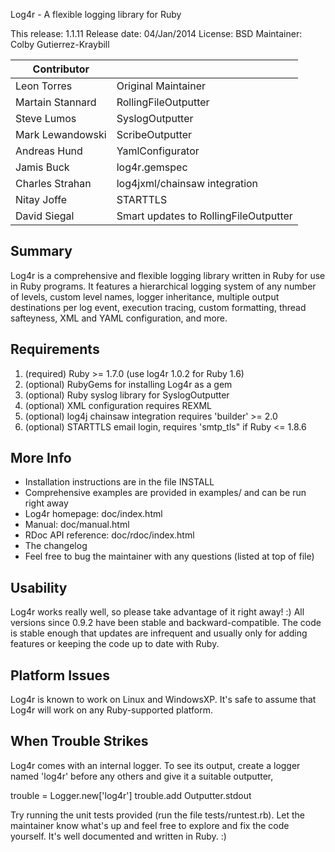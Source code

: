Log4r - A flexible logging library for Ruby


This release:      1.1.11
Release date:      04/Jan/2014
License:           BSD
Maintainer:        Colby Gutierrez-Kraybill

|Contributor| |
|-----------|-|
|Leon Torres|Original Maintainer|
|Martain Stannard|RollingFileOutputter|
|Steve Lumos|SyslogOutputter|
|Mark Lewandowski|ScribeOutputter|
|Andreas Hund|YamlConfigurator|
|Jamis Buck|log4r.gemspec|
|Charles Strahan|log4jxml/chainsaw integration|
|Nitay Joffe|STARTTLS|
|David Siegal|Smart updates to RollingFileOutputter|

Summary
-------

Log4r is a comprehensive and flexible logging library written in Ruby for use 
in Ruby programs. It features a hierarchical logging system of any number of 
levels, custom level names, logger inheritance, multiple output destinations 
per log event, execution tracing, custom formatting, thread safteyness, XML 
and YAML configuration, and more.


Requirements
------------

1. (required) Ruby >= 1.7.0 (use log4r 1.0.2 for Ruby 1.6)
2. (optional) RubyGems for installing Log4r as a gem
3. (optional) Ruby syslog library for SyslogOutputter
4. (optional) XML configuration requires REXML
5. (optional) log4j chainsaw integration requires 'builder' >= 2.0
6. (optional) STARTTLS email login, requires 'smtp_tls" if Ruby <= 1.8.6


More Info
---------

* Installation instructions are in the file INSTALL
* Comprehensive examples are provided in examples/ and can be run right away
* Log4r homepage: doc/index.html
* Manual: doc/manual.html
* RDoc API reference: doc/rdoc/index.html 
* The changelog
* Feel free to bug the maintainer with any questions (listed at top of file)

Usability
---------

Log4r works really well, so please take advantage of it right away! :)
All versions since 0.9.2 have been stable and backward-compatible. The
code is stable enough that updates are infrequent and usually only for
adding features or keeping the code up to date with Ruby.


Platform Issues
---------------

Log4r is known to work on Linux and WindowsXP. It's safe to assume that Log4r 
will work on any Ruby-supported platform.


When Trouble Strikes
--------------------

Log4r comes with an internal logger. To see its output, create a logger
named 'log4r' before any others and give it a suitable outputter,

  trouble = Logger.new['log4r']
  trouble.add Outputter.stdout

Try running the unit tests provided (run the file tests/runtest.rb). Let
the maintainer know what's up and feel free to explore and fix the 
code yourself. It's well documented and written in Ruby. :)


